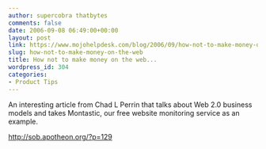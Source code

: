 ```yaml
---
author: supercobra thatbytes
comments: false
date: 2006-09-08 06:49:00+00:00
layout: post
link: https://www.mojohelpdesk.com/blog/2006/09/how-not-to-make-money-on-the-web/
slug: how-not-to-make-money-on-the-web
title: How not to make money on the web...
wordpress_id: 304
categories:
- Product Tips
---
```


An interesting article from  Chad L Perrin that talks about Web 2.0 business models and takes Montastic, our free website monitoring service as an example.  
  
[http://sob.apotheon.org/?p=129 ](http://sob.apotheon.org/?p=129)
